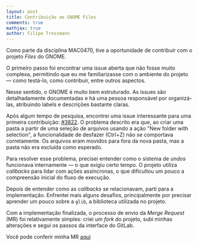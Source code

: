 ```yaml
---
layout: post
title: Contribuição ao GNOME Files
comments: true
mathjax: true
author: Filipe Tressmann
---
```


Como parte da disciplina MAC0470, tive a oportunidade de contribuir com o projeto *Files* do GNOME.

O primeiro passo foi encontrar uma issue aberta que não fosse muito complexa, permitindo que eu me familiarizasse com o ambiente do projeto — como testá-lo, como contribuir, entre outros aspectos.

Nesse sentido, o GNOME é muito bem estruturado. As issues são detalhadamente documentadas e há uma pessoa responsável por organizá-las, atribuindo labels e descrições bastante claras.

Após algum tempo de pesquisa, encontrei uma issue interessante para uma primeira contribuição: [#3822](https://gitlab.gnome.org/GNOME/nautilus/-/issues/3823). O problema descrito era que, ao criar uma pasta a partir de uma seleção de arquivos usando a ação "New folder with selection", a funcionalidade de desfazer (Ctrl+Z) não se comportava corretamente. Os arquivos eram movidos para fora da nova pasta, mas a pasta não era excluída como esperado.

Para resolver esse problema, precisei entender como o sistema de *undos* funcionava internamente — o que exigiu certo tempo. O projeto utiliza *callbacks* para lidar com ações assíncronas, o que dificultou um pouco a compreensão inicial do fluxo de execução.

Depois de entender como as *callbacks* se relacionavam, parti para a implementação. Enfrentei mais alguns desafios, principalmente por precisar aprender um pouco sobre a `glib`, a biblioteca utilizada no projeto.

Com a implementação finalizada, o processo de envio da *Merge Request* (MR) foi relativamente simples: criei um *fork* do projeto, subi minhas alterações e segui os passos da interface do GitLab.

Você pode conferir minha MR [aqui](https://gitlab.gnome.org/GNOME/nautilus/-/merge_requests/1752)
